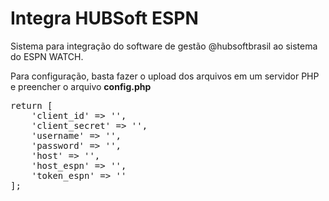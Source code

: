 # Integra HUBSoft ESPN
Sistema para integração do software de gestão @hubsoftbrasil ao sistema do ESPN WATCH.

Para configuração, basta fazer o upload dos arquivos em um servidor PHP e preencher o arquivo <strong>config.php</strong>


<pre>
return [
    'client_id' => '',
    'client_secret' => '',
    'username' => '',
    'password' => '',
    'host' => '',
    'host_espn' => '',
    'token_espn' => ''
];
</pre>
